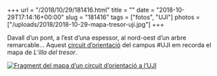 +++
url = "/2018/10/29/181416.html"
title = ""
date = "2018-10-29T17:14:16+00:00"
slug = "181416"
tags = ["fotos", "UJI"]
photos = ["/uploads/2018/2018-10-29-mapa-tresor-uji.jpg"]
+++

Davall d’un pont, a l’est d’una espessor, al nord-oest d’un arbre remarcable… Aquest [circuit d’orientació](https://web.archive.org/web/20170911215525/https://www.uji.es/serveis/se/ambits/instalacions/zonas/circuito_orientacion/) del campus #UJI em recorda el mapa de *L’illa del tresor*.

<a href="https://web.archive.org/web/20170911215525/https://www.uji.es/serveis/se/ambits/instalacions/zonas/circuito_orientacion/"><img src="/uploads/2018/2018-10-29-mapa-tresor-uji.jpg" alt="Fragment del mapa d’un circuit d’orientació a l’UJI" /></a>
